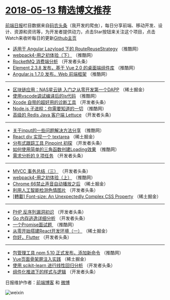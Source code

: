 # [2018-05-13 精选博文推荐](http://hao.caibaojian.com/date/2018/05/13)

[前端日报](http://caibaojian.com/c/news)栏目数据来自[码农头条](http://hao.caibaojian.com/)（我开发的爬虫），每日分享前端、移动开发、设计、资源和资讯等，为开发者提供动力，点击Star按钮来关注这个项目，点击Watch来收听每日的更新[Github主页](https://github.com/kujian/frontendDaily)
* [适用于 Angular Lazyload 下的 RouteReuseStrategy](http://hao.caibaojian.com/74065.html) （推酷网）
* [webpack4-用之初体验（下）](http://hao.caibaojian.com/74063.html) （推酷网）
* [RocketMQ 消费端分析](http://hao.caibaojian.com/74041.html) （开发者头条）
* [Element 2.3.8 发布，基于 Vue 2.0 的桌面端组件库](http://hao.caibaojian.com/74066.html) （推酷网）
* [Angular.js 1.7.0 发布，Web 前端框架](http://hao.caibaojian.com/74067.html) （推酷网）

***
* [区块链应用：NAS星云链 入门之从零开发第一个DAPP](http://hao.caibaojian.com/74029.html) （稀土掘金）
* [使用vscode调试编译后的js代码](http://hao.caibaojian.com/74104.html) （推酷网）
* [Xcode 自带的超好用的诊断工具](http://hao.caibaojian.com/74046.html) （开发者头条）
* [Node.js 子进程：你需要知道的一切](http://hao.caibaojian.com/74105.html) （推酷网）
* [高级的 Redis Java 客户端 Lettuce](http://hao.caibaojian.com/74038.html) （开发者头条）

***
* [关于input的一些问题解决方法分享](http://hao.caibaojian.com/74061.html) （推酷网）
* [React div 实现一个 textarea](http://hao.caibaojian.com/74107.html) （稀土掘金）
* [分布式跟踪工具 Pinpoint 初探](http://hao.caibaojian.com/74039.html) （开发者头条）
* [如何使用简单的三角函数创建Loading效果](http://hao.caibaojian.com/74062.html) （推酷网）
* [需求分析的 9 项任务](http://hao.caibaojian.com/74040.html) （开发者头条）

***
* [MVCC 事务总结（三）](http://hao.caibaojian.com/74048.html) （开发者头条）
* [webpack4-用之初体验（上）](http://hao.caibaojian.com/74064.html) （推酷网）
* [Chrome 66禁止声音自动播放之后](http://hao.caibaojian.com/74028.html) （稀土掘金）
* [利用人工智能检测色情图片](http://hao.caibaojian.com/74042.html) （开发者头条）
* [[轉載] Font-size: An Unexpectedly Complex CSS Property](http://hao.caibaojian.com/74032.html) （稀土掘金）

***
* [PHP 反序列漏洞初识](http://hao.caibaojian.com/74043.html) （开发者头条）
* [Go 内存逃逸详细分析](http://hao.caibaojian.com/74044.html) （开发者头条）
* [一个Promise面试题 ](http://hao.caibaojian.com/74103.html) （推酷网）
* [从零开始搭建React开发环境（一）](http://hao.caibaojian.com/74030.html) （稀土掘金）
* [你好，Flutter](http://hao.caibaojian.com/74049.html) （开发者头条）

***
* [包管理工具 npm 5.10 正式发布，添加新命令](http://hao.caibaojian.com/74106.html) （推酷网）
* [Vue页面骨架屏注入实践](http://hao.caibaojian.com/74031.html) （稀土掘金）
* [使用 scikit-learn 进行线性回归分析](http://hao.caibaojian.com/74045.html) （开发者头条）
* [组件化推进下的样式与逻辑](http://hao.caibaojian.com/74047.html) （开发者头条）

日报维护作者：[前端博客](http://caibaojian.com/) 和 [微博](http://caibaojian.com/go/weibo)

![weixin](https://user-images.githubusercontent.com/3055447/38468989-651132ac-3b80-11e8-8e6b-15122322a9d7.png)